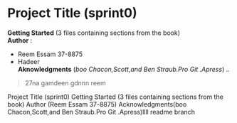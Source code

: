 
# Project Title (sprint0)  
 **Getting Started** (3 files containing sections from the book)  
 **Author** :
 * Reem Essam  37-8875
 * Hadeer  
 **Aknowledgments** (_boo Chacon,Scott,and Ben Straub.Pro Git .Apress_)
 ..
 >27na gamdeen gdnnn 
reem

Project Title (sprint0)
 Getting Started (3 files containing sections from the book)
 Author (Reem Essam 37-8875)
 Acknowledgments(boo Chacon,Scott,and Ben Straub.Pro Git .Apress)llll
 readme branch




